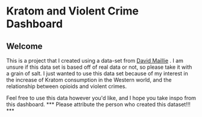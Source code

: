 # Kratom and Violent Crime Dashboard

## Welcome

This is a project that I created using a data-set from [David Maillie](https://www.kaggle.com/datasets/dmaillie/2018-head-shop-kratom-sales-violentcrime-data) . 
I am unsure if this data set is based off of real data or not, so please take it with a grain of salt. I just wanted to use this data set because of my interest in the increase of Kratom consumption in the Western world, and the relationship between opioids and violent crimes.

Feel free to use this data however you'd like, and I hope you take inspo from this dashboard. *** Please attribute the person who created this dataset!!! ***
